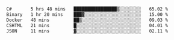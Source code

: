 <!--START_SECTION:waka-->

```txt
C#       5 hrs 48 mins   ████████████████▒░░░░░░░░   65.02 %
Binary   1 hr 20 mins    ███▓░░░░░░░░░░░░░░░░░░░░░   15.00 %
Docker   48 mins         ██▒░░░░░░░░░░░░░░░░░░░░░░   09.03 %
CSHTML   21 mins         █░░░░░░░░░░░░░░░░░░░░░░░░   04.01 %
JSON     11 mins         ▓░░░░░░░░░░░░░░░░░░░░░░░░   02.11 %
```

<!--END_SECTION:waka-->
